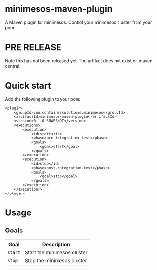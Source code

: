 # minimesos-maven-plugin
A Maven plugin for minimesos. Control your minimesos cluster from your pom.

# PRE RELEASE
Note this has not been released yet. The artifact does not exist on maven central.

# Quick start
Add the following plugin to your pom:

```
<plugin>
    <groupId>com.containersolutions.minimesos</groupId>
    <artifactId>minimesos-maven-plugin</artifactId>
    <version>0.1.0-SNAPSHOT</version>
    <executions>
        <execution>
            <id>start</id>
            <phase>pre-integration-test</phase>
            <goals>
                <goal>start</goal>
            </goals>
        </execution>
        <execution>
            <id>stop</id>
            <phase>post-integration-test</phase>
            <goals>
                <goal>stop</goal>
            </goals>
        </execution>
    </executions>
</plugin>
```
# Usage
## Goals
Goal    | Description
---     | ---
`start` | Start the minimesos cluster
`stop`  | Stop the minimesos cluster